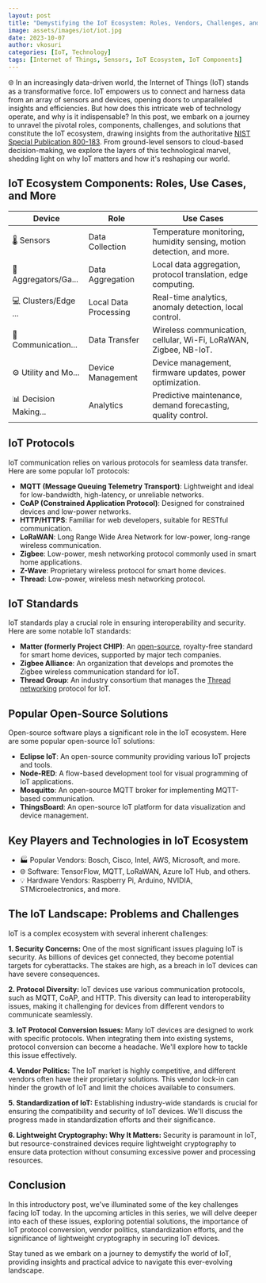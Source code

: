 ```yaml
---
layout: post
title: "Demystifying the IoT Ecosystem: Roles, Vendors, Challenges, and Solutions"
image: assets/images/iot/iot.jpg
date: 2023-10-07
author: vkosuri
categories: [IoT, Technology]
tags: [Internet of Things, Sensors, IoT Ecosystem, IoT Components]
---
```

🌐 In an increasingly data-driven world, the Internet of Things (IoT) stands as a transformative force. IoT empowers us to connect and harness data from an array of sensors and devices, opening doors to unparalleled insights and efficiencies. But how does this intricate web of technology operate, and why is it indispensable? In this post, we embark on a journey to unravel the pivotal roles, components, challenges, and solutions that constitute the IoT ecosystem, drawing insights from the authoritative [NIST Special Publication 800-183](https://nvlpubs.nist.gov/nistpubs/SpecialPublications/NIST.SP.800-183.pdf). From ground-level sensors to cloud-based decision-making, we explore the layers of this technological marvel, shedding light on why IoT matters and how it's reshaping our world.

## IoT Ecosystem Components: Roles, Use Cases, and More

| Device             | Role              | Use Cases                                   |
|--------------------|-------------------|---------------------------------------------|
| 🌡 Sensors         | Data Collection   | Temperature monitoring, humidity sensing, motion detection, and more. |
| 📡 Aggregators/Ga... | Data Aggregation  | Local data aggregation, protocol translation, edge computing. |
| 💻 Clusters/Edge ... | Local Data Processing | Real-time analytics, anomaly detection, local control. |
| 📡 Communication... | Data Transfer     | Wireless communication, cellular, Wi-Fi, LoRaWAN, Zigbee, NB-IoT. |
| ⚙️ Utility and Mo... | Device Management | Device management, firmware updates, power optimization. |
| 📊 Decision Making... | Analytics         | Predictive maintenance, demand forecasting, quality control. |

## IoT Protocols

IoT communication relies on various protocols for seamless data transfer. Here are some popular IoT protocols:

- **MQTT (Message Queuing Telemetry Transport)**: Lightweight and ideal for low-bandwidth, high-latency, or unreliable networks.
- **CoAP (Constrained Application Protocol)**: Designed for constrained devices and low-power networks.
- **HTTP/HTTPS**: Familiar for web developers, suitable for RESTful communication.
- **LoRaWAN**: Long Range Wide Area Network for low-power, long-range wireless communication.
- **Zigbee**: Low-power, mesh networking protocol commonly used in smart home applications.
- **Z-Wave**: Proprietary wireless protocol for smart home devices.
- **Thread**: Low-power, wireless mesh networking protocol.

## IoT Standards

IoT standards play a crucial role in ensuring interoperability and security. Here are some notable IoT standards:

- **Matter (formerly Project CHIP)**: An [open-source](https://github.com/project-chip/connectedhomeip), royalty-free standard for smart home devices, supported by major tech companies.
- **Zigbee Alliance**: An organization that develops and promotes the Zigbee wireless communication standard for IoT.
- **Thread Group**: An industry consortium that manages the [Thread networking](https://www.threadgroup.org/) protocol for IoT.

## Popular Open-Source Solutions

Open-source software plays a significant role in the IoT ecosystem. Here are some popular open-source IoT solutions:

- **Eclipse IoT**: An open-source community providing various IoT projects and tools.
- **Node-RED**: A flow-based development tool for visual programming of IoT applications.
- **Mosquitto**: An open-source MQTT broker for implementing MQTT-based communication.
- **ThingsBoard**: An open-source IoT platform for data visualization and device management.

## Key Players and Technologies in IoT Ecosystem

- 🏭 Popular Vendors: Bosch, Cisco, Intel, AWS, Microsoft, and more.
- 🌐 Software: TensorFlow, MQTT, LoRaWAN, Azure IoT Hub, and others.
- 💡 Hardware Vendors: Raspberry Pi, Arduino, NVIDIA, STMicroelectronics, and more.

## The IoT Landscape: Problems and Challenges

IoT is a complex ecosystem with several inherent challenges:

**1. Security Concerns:**
   One of the most significant issues plaguing IoT is security. As billions of devices get connected, they become potential targets for cyberattacks. The stakes are high, as a breach in IoT devices can have severe consequences.

**2. Protocol Diversity:**
   IoT devices use various communication protocols, such as MQTT, CoAP, and HTTP. This diversity can lead to interoperability issues, making it challenging for devices from different vendors to communicate seamlessly.

**3. IoT Protocol Conversion Issues:**
   Many IoT devices are designed to work with specific protocols. When integrating them into existing systems, protocol conversion can become a headache. We'll explore how to tackle this issue effectively.

**4. Vendor Politics:**
   The IoT market is highly competitive, and different vendors often have their proprietary solutions. This vendor lock-in can hinder the growth of IoT and limit the choices available to consumers.

**5. Standardization of IoT:**
   Establishing industry-wide standards is crucial for ensuring the compatibility and security of IoT devices. We'll discuss the progress made in standardization efforts and their significance.

**6. Lightweight Cryptography: Why It Matters:**
   Security is paramount in IoT, but resource-constrained devices require lightweight cryptography to ensure data protection without consuming excessive power and processing resources.

## Conclusion

In this introductory post, we've illuminated some of the key challenges facing IoT today. In the upcoming articles in this series, we will delve deeper into each of these issues, exploring potential solutions, the importance of IoT protocol conversion, vendor politics, standardization efforts, and the significance of lightweight cryptography in securing IoT devices.

Stay tuned as we embark on a journey to demystify the world of IoT, providing insights and practical advice to navigate this ever-evolving landscape.
